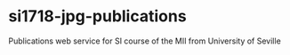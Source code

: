 # si1718-jpg-publications
Publications web service for SI course of the MII from University of Seville
